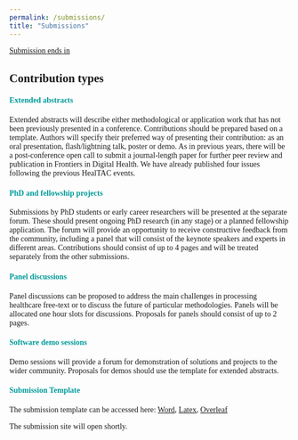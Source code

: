 ```yaml
---
permalink: /submissions/
title: "Submissions"
---
```


<html>
<head> 
<style>
h1, h2, h3, h4, h5 {
  font-family: 'Akaya Telivigala';
} 
body {
    font-family: 'Akaya Telivigala'; font-color: #6b6b6b;
} 
</style>
</head>
<script src="https://cdn.logwork.com/widget/countdown.js"></script>
<a href="https://logwork.com/countdown-timer" class="countdown-timer" data-style="columns" data-timezone="Europe/London" data-textcolor="#6b6b6b" data-date="2024-03-28 23:00" data-background="#ffffff" data-digitscolor="#009999" data-unitscolor="#6b6b6b">Submission ends in</a>

<body>

<h2>Contribution types</h2>
<h4 style="color:#009999;">Extended abstracts</h4>
Extended abstracts will describe either methodological or application work that has not been previously presented in a conference. Contributions should be prepared based on a template. Authors will specify their preferred way of presenting their contribution: as an oral presentation, flash/lightning talk, poster or demo. As in previous years, there will be a post-conference open call to submit a journal-length paper for further peer review and publication in Frontiers in Digital Health.  We have already published four issues following the previous HealTAC events.

<h4 style="color:#009999;">PhD and fellowship projects</h4>
Submissions by PhD students or early career researchers will be presented at the separate forum. These should present ongoing PhD research (in any stage) or a planned fellowship application. The forum will provide an opportunity to receive constructive feedback from the community, including a panel that will consist of the keynote speakers and experts in different areas. Contributions should consist of up to 4 pages and will be treated separately from the other submissions.

<h4 style="color:#009999;">Panel discussions</h4>
Panel discussions can be proposed to address the main challenges in processing healthcare free-text or to discuss the future of particular methodologies. Panels will be allocated one hour slots for discussions. Proposals for panels should consist of up to 2 pages.

<h4 style="color:#009999;">Software demo sessions</h4>
Demo sessions will provide a forum for demonstration of solutions and projects to the wider community. Proposals for demos should use the template for extended abstracts.
                                                                                                                                          
<h4 style="color:#009999;">Submission Template</h4>
The submission template can be accessed here: <a href="https://view.officeapps.live.com/op/view.aspx?src=https%3A%2F%2Fraw.githubusercontent.com%2Fhealtac2024%2Fhealtac2024.github.io%2Fmain%2F_data%2Ftemplate-2024.docx&wdOrigin=BROWSELINK" download>Word</a>, <a href="[https://github.com/healtac2024/healtac2024.github.io/blob/main/_data/Latex.zip)](https://github.com/healtac2024/healtac2024.github.io/blob/main/_data/Latex.zip)" download>Latex</a>, <a href="https://statics.teams.cdn.office.net/evergreen-assets/safelinks/1/atp-safelinks.html" download>Overleaf</a>
<p> </p>
The submission site will open shortly.
</body>
</html>

